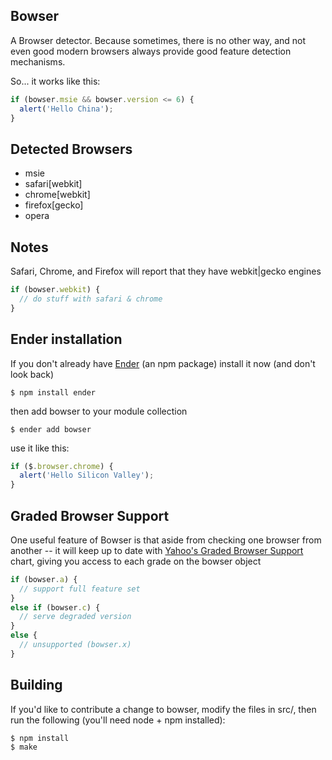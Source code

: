 Bowser
------
A Browser detector. Because sometimes, there is no other way, and not even good modern browsers always provide good feature detection mechanisms.

So... it works like this:

``` js
if (bowser.msie && bowser.version <= 6) {
  alert('Hello China');
}
```

Detected Browsers
-----

  * msie
  * safari[webkit]
  * chrome[webkit]
  * firefox[gecko]
  * opera

Notes
----
Safari, Chrome, and Firefox will report that they have webkit|gecko engines

``` js
if (bowser.webkit) {
  // do stuff with safari & chrome
}
```

Ender installation
-----
If you don't already have [Ender](http://ender.no.de) (an npm package) install it now (and don't look back)

    $ npm install ender

then add bowser to your module collection

    $ ender add bowser

use it like this:

``` js
if ($.browser.chrome) {
  alert('Hello Silicon Valley');
}
```

Graded Browser Support
---------
One useful feature of Bowser is that aside from checking one browser from another -- it will keep up to date with [Yahoo's Graded Browser Support](http://developer.yahoo.com/yui/articles/gbs/) chart, giving you access to each grade on the bowser object

``` js
if (bowser.a) {
  // support full feature set
}
else if (bowser.c) {
  // serve degraded version
}
else {
  // unsupported (bowser.x)
}
```

Building
---------

If you'd like to contribute a change to bowser, modify the files in src/, then run the following (you'll need node + npm installed):

    $ npm install
    $ make
